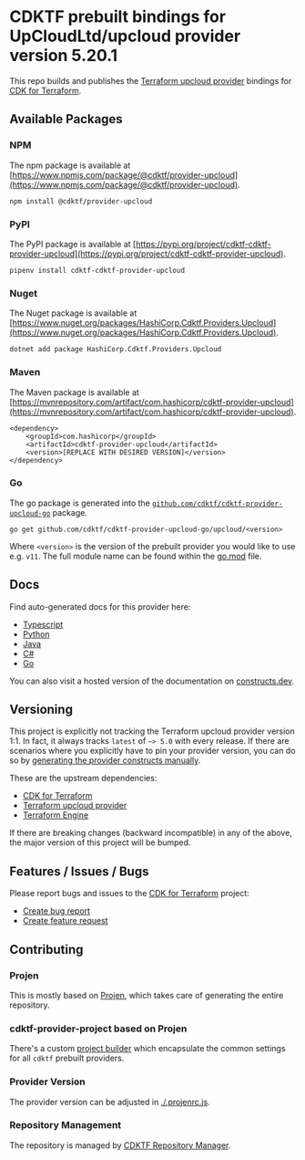 
# CDKTF prebuilt bindings for UpCloudLtd/upcloud provider version 5.20.1

This repo builds and publishes the [Terraform upcloud provider](https://registry.terraform.io/providers/UpCloudLtd/upcloud/5.20.1/docs) bindings for [CDK for Terraform](https://cdk.tf).

## Available Packages

### NPM

The npm package is available at [https://www.npmjs.com/package/@cdktf/provider-upcloud](https://www.npmjs.com/package/@cdktf/provider-upcloud).

`npm install @cdktf/provider-upcloud`

### PyPI

The PyPI package is available at [https://pypi.org/project/cdktf-cdktf-provider-upcloud](https://pypi.org/project/cdktf-cdktf-provider-upcloud).

`pipenv install cdktf-cdktf-provider-upcloud`

### Nuget

The Nuget package is available at [https://www.nuget.org/packages/HashiCorp.Cdktf.Providers.Upcloud](https://www.nuget.org/packages/HashiCorp.Cdktf.Providers.Upcloud).

`dotnet add package HashiCorp.Cdktf.Providers.Upcloud`

### Maven

The Maven package is available at [https://mvnrepository.com/artifact/com.hashicorp/cdktf-provider-upcloud](https://mvnrepository.com/artifact/com.hashicorp/cdktf-provider-upcloud).

```
<dependency>
    <groupId>com.hashicorp</groupId>
    <artifactId>cdktf-provider-upcloud</artifactId>
    <version>[REPLACE WITH DESIRED VERSION]</version>
</dependency>
```

### Go

The go package is generated into the [`github.com/cdktf/cdktf-provider-upcloud-go`](https://github.com/cdktf/cdktf-provider-upcloud-go) package.

`go get github.com/cdktf/cdktf-provider-upcloud-go/upcloud/<version>`

Where `<version>` is the version of the prebuilt provider you would like to use e.g. `v11`. The full module name can be found
within the [go.mod](https://github.com/cdktf/cdktf-provider-upcloud-go/blob/main/upcloud/go.mod#L1) file.

## Docs

Find auto-generated docs for this provider here: 

- [Typescript](./docs/API.typescript.md)
- [Python](./docs/API.python.md)
- [Java](./docs/API.java.md)
- [C#](./docs/API.csharp.md)
- [Go](./docs/API.go.md)

You can also visit a hosted version of the documentation on [constructs.dev](https://constructs.dev/packages/@cdktf/provider-upcloud).

## Versioning

This project is explicitly not tracking the Terraform upcloud provider version 1:1. In fact, it always tracks `latest` of `~> 5.0` with every release. If there are scenarios where you explicitly have to pin your provider version, you can do so by [generating the provider constructs manually](https://cdk.tf/imports).

These are the upstream dependencies:

- [CDK for Terraform](https://cdk.tf)
- [Terraform upcloud provider](https://registry.terraform.io/providers/UpCloudLtd/upcloud/5.20.1)
- [Terraform Engine](https://terraform.io)

If there are breaking changes (backward incompatible) in any of the above, the major version of this project will be bumped.

## Features / Issues / Bugs

Please report bugs and issues to the [CDK for Terraform](https://cdk.tf) project:

- [Create bug report](https://cdk.tf/bug)
- [Create feature request](https://cdk.tf/feature)

## Contributing

### Projen

This is mostly based on [Projen](https://github.com/projen/projen), which takes care of generating the entire repository.

### cdktf-provider-project based on Projen

There's a custom [project builder](https://github.com/cdktf/cdktf-provider-project) which encapsulate the common settings for all `cdktf` prebuilt providers.

### Provider Version

The provider version can be adjusted in [./.projenrc.js](./.projenrc.js).

### Repository Management

The repository is managed by [CDKTF Repository Manager](https://github.com/cdktf/cdktf-repository-manager/).
